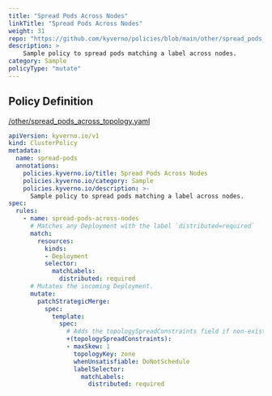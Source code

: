 ```yaml
---
title: "Spread Pods Across Nodes"
linkTitle: "Spread Pods Across Nodes"
weight: 31
repo: "https://github.com/kyverno/policies/blob/main/other/spread_pods_across_topology.yaml"
description: >
    Sample policy to spread pods matching a label across nodes.
category: Sample
policyType: "mutate"
---
```


## Policy Definition
<a href="https://github.com/kyverno/policies/raw/main//other/spread_pods_across_topology.yaml" target="-blank">/other/spread_pods_across_topology.yaml</a>

```yaml
apiVersion: kyverno.io/v1
kind: ClusterPolicy
metadata:
  name: spread-pods
  annotations:
    policies.kyverno.io/title: Spread Pods Across Nodes 
    policies.kyverno.io/category: Sample
    policies.kyverno.io/description: >-
      Sample policy to spread pods matching a label across nodes.
spec:
  rules:
    - name: spread-pods-across-nodes
      # Matches any Deployment with the label `distributed=required`
      match:
        resources:
          kinds:
          - Deployment
          selector:
            matchLabels:
              distributed: required
      # Mutates the incoming Deployment.
      mutate:
        patchStrategicMerge:
          spec:
            template:
              spec:
                # Adds the topologySpreadConstraints field if non-existent in the request.
                +(topologySpreadConstraints):
                - maxSkew: 1
                  topologyKey: zone
                  whenUnsatisfiable: DoNotSchedule
                  labelSelector:
                    matchLabels:
                      distributed: required
```
